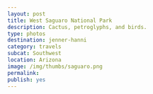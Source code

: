```yaml
---
layout: post
title: West Saguaro National Park
description: Cactus, petroglyphs, and birds.
type: photos
destination: jenner-hanni
category: travels
subcat: Southwest
location: Arizona
image: /img/thumbs/saguaro.png
permalink: 
publish: yes
---
```


<p><a href="https://jenner.smugmug.com/North-America/2007-West-Saguaro-Park/i-VcDVJKt/0/M/dscf0717-M.png">
<img src="https://jenner.smugmug.com/North-America/2007-West-Saguaro-Park/i-VcDVJKt/0/M/dscf0717-Ti.png" alt=""></a></p>

<p><a href="https://jenner.smugmug.com/North-America/2007-West-Saguaro-Park/i-dFLzxwC/0/M/dscf0718-M.png">
<img src="https://jenner.smugmug.com/North-America/2007-West-Saguaro-Park/i-dFLzxwC/0/M/dscf0718-Ti.png" alt=""></a></p>

<p><a href="https://jenner.smugmug.com/North-America/2007-West-Saguaro-Park/i-qSrMZCs/0/M/dscf0719-M.png">
<img src="https://jenner.smugmug.com/North-America/2007-West-Saguaro-Park/i-qSrMZCs/0/M/dscf0719-Ti.png" alt=""></a></p>

<p><a href="https://jenner.smugmug.com/North-America/2007-West-Saguaro-Park/i-d6z2FhH/0/M/dscf0720-M.png">
<img src="https://jenner.smugmug.com/North-America/2007-West-Saguaro-Park/i-d6z2FhH/0/M/dscf0720-Ti.png" alt=""></a></p>

<p><a href="https://jenner.smugmug.com/North-America/2007-West-Saguaro-Park/i-K3r43k5/0/M/dscf0723-M.png">
<img src="https://jenner.smugmug.com/North-America/2007-West-Saguaro-Park/i-K3r43k5/0/M/dscf0723-Ti.png" alt=""></a></p>

<p><a href="https://jenner.smugmug.com/North-America/2007-West-Saguaro-Park/i-Sspkrs6/0/M/dscf0724-M.png">
<img src="https://jenner.smugmug.com/North-America/2007-West-Saguaro-Park/i-Sspkrs6/0/M/dscf0724-Ti.png" alt=""></a></p>

<p><a href="https://jenner.smugmug.com/North-America/2007-West-Saguaro-Park/i-6bKcb3W/0/M/dscf0725-M.png">
<img src="https://jenner.smugmug.com/North-America/2007-West-Saguaro-Park/i-6bKcb3W/0/M/dscf0725-Ti.png" alt=""></a></p>

<p><a href="https://jenner.smugmug.com/North-America/2007-West-Saguaro-Park/i-wskWj8H/0/M/dscf0727-M.png">
<img src="https://jenner.smugmug.com/North-America/2007-West-Saguaro-Park/i-wskWj8H/0/M/dscf0727-Ti.png" alt=""></a></p>

<p><a href="https://jenner.smugmug.com/North-America/2007-West-Saguaro-Park/i-NhmngHB/0/M/dscf0731-M.png">
<img src="https://jenner.smugmug.com/North-America/2007-West-Saguaro-Park/i-NhmngHB/0/M/dscf0731-Ti.png" alt=""></a></p>

<p><a href="https://jenner.smugmug.com/North-America/2007-West-Saguaro-Park/i-H3JjmLc/0/M/dscf0732-M.png">
<img src="https://jenner.smugmug.com/North-America/2007-West-Saguaro-Park/i-H3JjmLc/0/M/dscf0732-Ti.png" alt=""></a></p>

<p><a href="https://jenner.smugmug.com/North-America/2007-West-Saguaro-Park/i-4mjLx99/0/M/dscf0738-M.png">
<img src="https://jenner.smugmug.com/North-America/2007-West-Saguaro-Park/i-4mjLx99/0/M/dscf0738-Ti.png" alt=""></a></p>

<p><a href="https://jenner.smugmug.com/North-America/2007-West-Saguaro-Park/i-hnkWKVW/0/M/dscf0737-M.png">
<img src="https://jenner.smugmug.com/North-America/2007-West-Saguaro-Park/i-hnkWKVW/0/M/dscf0737-Ti.png" alt=""></a></p>

<p><a href="https://jenner.smugmug.com/North-America/2007-West-Saguaro-Park/i-2FnfJww/0/M/dscf0740-M.png">
<img src="https://jenner.smugmug.com/North-America/2007-West-Saguaro-Park/i-2FnfJww/0/M/dscf0740-Ti.png" alt=""></a></p>

<p><a href="https://jenner.smugmug.com/North-America/2007-West-Saguaro-Park/i-tDpjTMV/0/M/dscf0742-M.png">
<img src="https://jenner.smugmug.com/North-America/2007-West-Saguaro-Park/i-tDpjTMV/0/M/dscf0742-Ti.png" alt=""></a></p>

<p><a href="https://jenner.smugmug.com/North-America/2007-West-Saguaro-Park/i-WPVhnQH/0/M/dscf0734-M.png">
<img src="https://jenner.smugmug.com/North-America/2007-West-Saguaro-Park/i-WPVhnQH/0/M/dscf0734-Ti.png" alt=""></a></p>

<p><a href="https://jenner.smugmug.com/North-America/2007-West-Saguaro-Park/i-fvQtLtQ/0/M/dscf0749-M.png">
<img src="https://jenner.smugmug.com/North-America/2007-West-Saguaro-Park/i-fvQtLtQ/0/M/dscf0749-Ti.png" alt=""></a></p>

<p><a href="https://jenner.smugmug.com/North-America/2007-West-Saguaro-Park/i-ZLM88P8/0/M/dscf0756-M.png">
<img src="https://jenner.smugmug.com/North-America/2007-West-Saguaro-Park/i-ZLM88P8/0/M/dscf0756-Ti.png" alt=""></a></p>

<p><a href="https://jenner.smugmug.com/North-America/2007-West-Saguaro-Park/i-fXhgB9r/0/M/dscf0744-M.png">
<img src="https://jenner.smugmug.com/North-America/2007-West-Saguaro-Park/i-fXhgB9r/0/M/dscf0744-Ti.png" alt=""></a></p>

<p><a href="https://jenner.smugmug.com/North-America/2007-West-Saguaro-Park/i-6CjKVK3/0/M/dscf0766-M.png">
<img src="https://jenner.smugmug.com/North-America/2007-West-Saguaro-Park/i-6CjKVK3/0/M/dscf0766-Ti.png" alt=""></a></p>

<p><a href="https://jenner.smugmug.com/North-America/2007-West-Saguaro-Park/i-cdtvM9S/0/M/dscf0770-M.png">
<img src="https://jenner.smugmug.com/North-America/2007-West-Saguaro-Park/i-cdtvM9S/0/M/dscf0770-Ti.png" alt=""></a></p>

<p><a href="https://jenner.smugmug.com/North-America/2007-West-Saguaro-Park/i-GhS5qbb/0/M/dscf0763-M.png">
<img src="https://jenner.smugmug.com/North-America/2007-West-Saguaro-Park/i-GhS5qbb/0/M/dscf0763-Ti.png" alt=""></a></p>

<p><a href="https://jenner.smugmug.com/North-America/2007-West-Saguaro-Park/i-VhWGMkF/0/M/dscf0772-M.png">
<img src="https://jenner.smugmug.com/North-America/2007-West-Saguaro-Park/i-VhWGMkF/0/M/dscf0772-Ti.png" alt=""></a></p>


